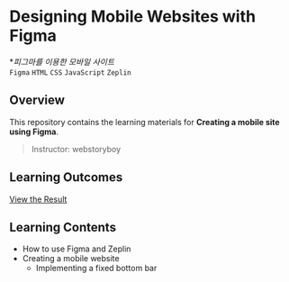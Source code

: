 # Designing Mobile Websites with Figma
  **피그마를 이용한 모바일 사이트*  
`Figma` `HTML` `CSS` `JavaScript` `Zeplin`

## Overview

This repository contains the learning materials for **Creating a mobile site using Figma**.

> Instructor: webstoryboy
  
## Learning Outcomes
[View the Result](https://hwahyeon.github.io/mobile-music-web-design/)

## Learning Contents
- How to use Figma and Zeplin
- Creating a mobile website
  - Implementing a fixed bottom bar
